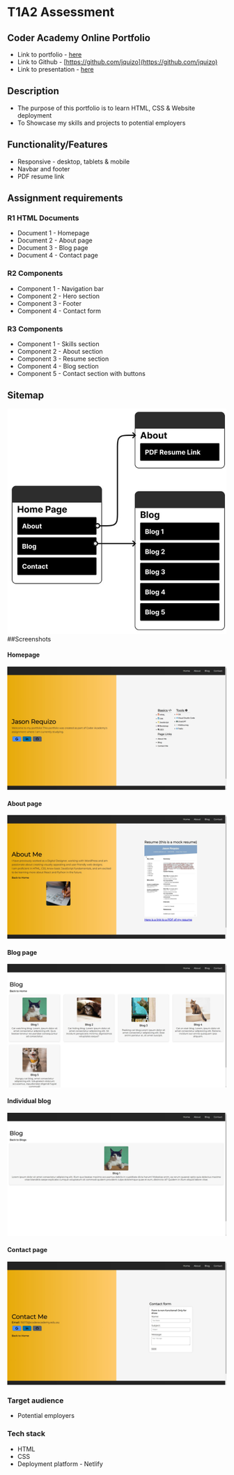# T1A2 Assessment

## Coder Academy Online Portfolio

- Link to portfolio - [here](https://jquizo-portfolio.netlify.app/)
- Link to Github - [https://github.com/jquizo](https://github.com/jquizo)
- Link to presentation - [here]()

## Description

- The purpose of this portfolio is to learn HTML, CSS & Website deployment
- To Showcase my skills and projects to potential employers

## Functionality/Features

- Responsive - desktop, tablets & mobile
- Navbar and footer
- PDF resume link

## Assignment requirements

### R1 HTML Documents

- Document 1 - Homepage
- Document 2 - About page
- Document 3 - Blog page
- Document 4 - Contact page

### R2 Components

- Component 1 - Navigation bar
- Component 2 - Hero section
- Component 3 - Footer
- Component 4 - Contact form

### R3 Components

- Component 1 - Skills section
- Component 2 - About section
- Component 3 - Resume section
- Component 4 - Blog section
- Component 5 - Contact section with buttons

## Sitemap

![Sitemap](./images/screenshots/portfolio_sitemap.jpg)
##Screenshots

#### Homepage

![Homepage](./images/screenshots/homepage.jpg)

#### About page

![Homepage](./images/screenshots/about_page.jpg)

#### Blog page

![Homepage](./images/screenshots/blog_page.jpg)

#### Individual blog

![Homepage](./images/screenshots/blog_page_1.jpg)

#### Contact page

![Homepage](./images/screenshots/contact_page.jpg)

### Target audience

- Potential employers

### Tech stack

- HTML
- CSS
- Deployment platform - Netlify
